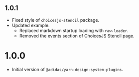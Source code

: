 ## 1.0.1

- Fixed style of `choicesjs-stencil` package.
- Updated example.
  - Replaced markdown startup loading with `raw-loader`.
  - Removed the events section of ChoicesJS Stencil page.

# 1.0.0

- Initial version of `@adidas/yarn-design-system-plugins`.
